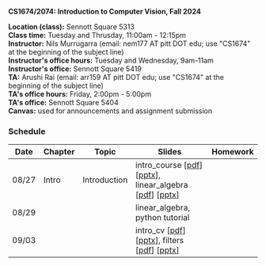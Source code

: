 
**CS1674/2074: Introduction to Computer Vision, Fall 2024**

**Location (class):** Sennott Square 5313<br>
**Class time:** Tuesday and Thrusday, 11:00am - 12:15pm<br>
**Instructor:** Nils Murrugarra (email: nem177 AT pitt DOT edu; use "CS1674" at the beginning of the subject line)<br>
**Instructor's office hours:** Tuesday and Wednesday, 9am-11am<br>
**Instructor's office:** Sennott Square 5419<br>
**TA:** Arushi Rai (email: arr159 AT pitt DOT edu; use "CS1674" at the beginning of the subject line)<br>
**TA's office hours:** Friday, 2:00pm - 5:00pm<br>
**TA's office:** Sennott Square 5404<br>
**Canvas:** used for announcements and assignment submission<br>

### Schedule

Date        | Chapter      | Topic         | Slides       | Homework
----------- | -----------  | -----------   | -----------  | -----------
08/27       | Intro        | Introduction  | intro_course [[pdf](https://sites.pitt.edu/~nem177/courses/fall24_cs1674/lec_1.intro_course.pdf)] [[pptx](https://sites.pitt.edu/~nem177/courses/fall24_cs1674/lec_1.intro_course.pptx)], linear_algebra [[pdf](https://sites.pitt.edu/~nem177/courses/fall24_cs1674/lec_1.linear_algebra.pdf)] [[pptx](https://sites.pitt.edu/~nem177/courses/fall24_cs1674/lec_1.linear_algebra.pptx)]             |
08/29       |              |               | linear_algebra, python tutorial             |
09/03       |              |               | intro_cv [[pdf](https://sites.pitt.edu/~nem177/courses/fall24_cs1674/lec_2.intro_cv.pdf)] [[pptx](https://sites.pitt.edu/~nem177/courses/fall24_cs1674/lec_2.intro_cv.pptx)], filters [[pdf](https://sites.pitt.edu/~nem177/courses/fall24_cs1674/lec_3.filters.pdf)] [[pptx](https://sites.pitt.edu/~nem177/courses/fall24_cs1674/lec_3.filters.pptx)]              |
